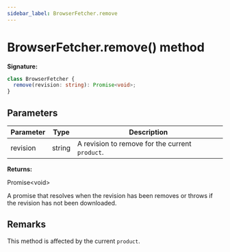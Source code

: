 ```yaml
---
sidebar_label: BrowserFetcher.remove
---
```


# BrowserFetcher.remove() method

**Signature:**

```typescript
class BrowserFetcher {
  remove(revision: string): Promise<void>;
}
```

## Parameters

| Parameter | Type   | Description                                                |
| --------- | ------ | ---------------------------------------------------------- |
| revision  | string | A revision to remove for the current <code>product</code>. |

**Returns:**

Promise&lt;void&gt;

A promise that resolves when the revision has been removes or throws if the revision has not been downloaded.

## Remarks

This method is affected by the current `product`.
